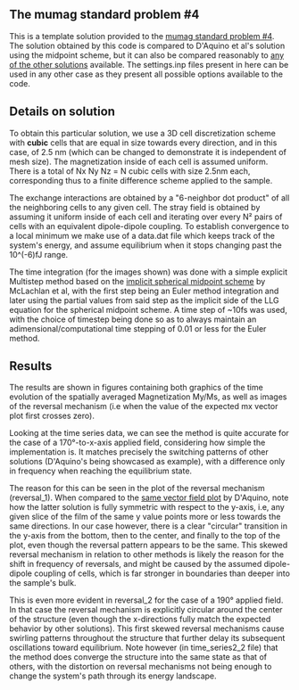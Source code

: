 ## The mumag standard problem #4

This is a template solution provided to the [mumag standard problem #4](https://www.ctcms.nist.gov/~rdm/std4/spec4.html).
The solution obtained by this code is compared to D'Aquino et al's solution using the midpoint scheme, but it can also be
compared reasonably to [any of the other solutions](https://www.ctcms.nist.gov/%7Erdm/std4/results.html) available. The settings.inp files present in here can be used in any other case as they present all possible options available to the code.

## Details on solution

To obtain this particular solution, we use a 3D cell discretization scheme with **cubic** cells that are equal in size towards every
direction, and in this case, of 2.5 nm (which can be changed to demonstrate it is independent of mesh size). The magnetization
inside of each cell is assumed uniform. There is a total of Nx Ny Nz = N cubic cells with size 2.5nm each, corresponding thus to
a finite difference scheme applied to the sample.

The exchange interactions are obtained by a "6-neighbor dot product" of all the neighboring cells to any given cell. The stray
field is obtained by assuming it uniform inside of each cell and iterating over every N² pairs of cells with an equivalent dipole-dipole coupling. To establish convergence to a local minimum we make use of a data.dat file which keeps track of the system's energy, and assume equilibrium when it stops changing past the 10^(-6)fJ range.

The time integration (for the images shown) was done with a simple explicit Multistep method based on the [implicit spherical midpoint scheme](https://arxiv.org/pdf/1402.3334.pdf) by McLachlan et al, with the first step being an Euler method integration and later using the partial values from said step as the implicit side of the LLG equation for the spherical midpoint scheme. A time step of ~10fs was used, with the choice of timestep being done so as to always maintain an adimensional/computational time stepping of 0.01 or less for the Euler method.

## Results

The results are shown in figures containing both graphics of the time evolution of the spatially averaged Magnetization My/Ms, as well as images of the reversal mechanism (i.e when the value of the expected mx vector plot first crosses zero).

Looking at the time series data, we can see the method is quite accurate for the case of a 170°-to-x-axis applied field, considering how simple the implementation is. It matches precisely the switching patterns of other solutions (D'Aquino's being
showcased as example), with a difference only in frequency when reaching the equilibrium state.

The reason for this can be seen in the plot of the reversal mechanism (reversal_1). When compared to the [same vector field plot](https://www.ctcms.nist.gov/~rdm/std4/dAquino.html) by D'Aquino, note how the latter solution is fully symmetric with respect to the y-axis, i.e, any given slice of the film of the same y value points more or less towards the same directions. In our case however, there is a clear "circular" transition in the y-axis from the bottom, then to the center, and finally to the top of the plot, even though the reversal pattern appears to be the same. This skewed reversal mechanism in relation to other methods is likely the reason for the shift in frequency of reversals, and might be caused by the assumed dipole-dipole coupling of cells, which is far stronger in boundaries than deeper into the sample's bulk.

This is even more evident in reversal_2 for the case of a 190° applied field. In that case the reversal mechanism is explicitly circular around the center of the structure (even though the x-directions fully match the expected behavior by other solutions). This first skewed reversal mechanisms cause swirling patterns throughout the structure that further delay its subsequent oscillations toward equilibrium. Note however (in time_series2_2 file) that the method does converge the structure into the same state as that of others, with the distortion on reversal mechanisms not being enough to change the system's path through its energy landscape. 
